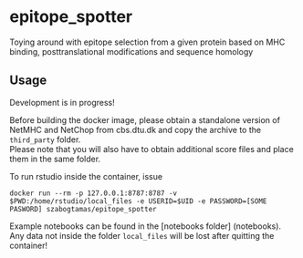 # epitope_spotter
  
Toying around with epitope selection from a given protein based on MHC binding, posttranslational modifications and sequence homology

## Usage

Development is in progress!

Before building the docker image, please obtain a standalone version of NetMHC and NetChop from cbs.dtu.dk and copy the archive to the `third_party` folder.  
Please note that you will also have to obtain additional score files and place them in the same folder.

To run rstudio inside the container, issue 
```
docker run --rm -p 127.0.0.1:8787:8787 -v $PWD:/home/rstudio/local_files -e USERID=$UID -e PASSWORD=[SOME PASWORD] szabogtamas/epitope_spotter
```

Example notebooks can be found in the [notebooks folder] (notebooks).
Any data not inside the folder `local_files` will be lost after quitting the container!

